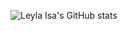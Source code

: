 ![Leyla Isa's GitHub stats](https://github-readme-stats.vercel.app/api?username=leylaisa&show_icons=true&theme=dark)

